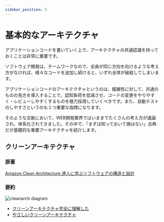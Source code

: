 ```yaml
---
sidebar_position: 5
---
```


# 基本的なアーキテクチャ
アプリケーションコードを書いていく上で、アーキテクチャの共通認識を持っておくことは非常に重要です。

ソフトウェア開発は、チームワークなので、全員が同じ方向を向けるような考え方がなければ、様々なコードを追加し続けると、いずれ全体が破綻してしまいます。

アプリケーションコードのアーキテクチャというのは、複雑性に対して、共通のものの見方を導入することで、認知負荷を低減させ、コードの変更をやりやすく・レビューしやすくするものを極力採用していくべきです。また、自動テストのしやすさというのも１つ重要な指標になります。

そのような文脈において、WEB開発業界ではいままでたくさんの考え方が議論され、体系化されてきました。その中で、「まずは知っておいて損はない」古典だが基礎的な重要アーキテクチャを紹介します。

## クリーンアーキテクチャ
### 原著
[Amazon Clean Architecture 達人に学ぶソフトウェアの構造と設計](https://www.amazon.co.jp/dp/B07FSBHS2V?tag=maftracking253734-22&linkCode=ure&creative=6339)


### 要約
![cleanarch diagram](/img/docs/architectures/cleanarch.jpeg)

- [クリーンアーキテクチャ完全に理解した](https://gist.github.com/mpppk/609d592f25cab9312654b39f1b357c60)
- [やさしいクリーンアーキテクチャ](https://zenn.dev/sre_holdings/articles/a57f088e9ca07d)

